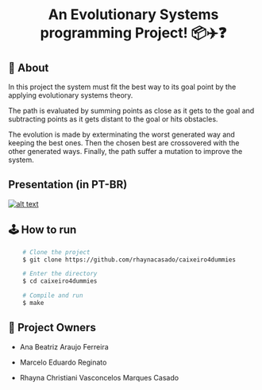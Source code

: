 <h1 align="center">
    <!-- <img src = "./imgs/eggerlandTitle.png"/> -->
    <p> An Evolutionary Systems programming Project! 📦✈️❓ </p>
</h1>

## 🚨 About
In this project the system must fit the best way to its goal point by the applying evolutionary systems theory.

The path is evaluated by summing points as close as it gets to the goal and subtracting points as it gets distant to the goal or hits obstacles.

The evolution is made by exterminating the worst generated way and keeping the best ones. Then the chosen best are crossovered with the other generated ways. Finally, the path suffer a mutation to improve the system.

## Presentation (in PT-BR)

[![alt text](https://youtu.be/dB-52WtzA_4)](https://youtu.be/dB-52WtzA_4 "apresentacao")

## 🕹️ How to run

```bash
    # Clone the project
    $ git clone https://github.com/rhaynacasado/caixeiro4dummies

```
```bash
    # Enter the directory
    $ cd caixeiro4dummies

```
```bash
    # Compile and run
    $ make

```

## 👥 Project Owners

- Ana Beatriz Araujo Ferreira
  
- Marcelo Eduardo Reginato

- Rhayna Christiani Vasconcelos Marques Casado
